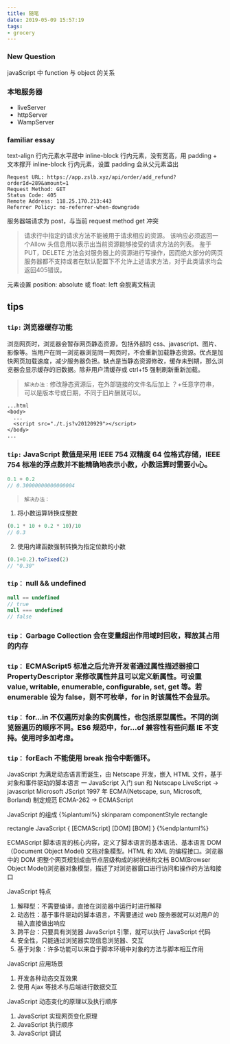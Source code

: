 ```yaml
---
title: 随笔
date: 2019-05-09 15:57:19
tags:
- grocery
---
```


### New Question
javaScript 中 function 与 object 的关系

### 本地服务器
- liveServer
- httpServer
- WampServer

### familiar essay
text-align 行内元素水平居中
inline-block 行内元素，没有宽高，用 padding + 文本撑开
inline-block 行内元素，设置 padding 会从父元素溢出

```
Request URL: https://app.zslb.xyz/api/order/add_refund?orderId=289&amount=1
Request Method: GET
Status Code: 405
Remote Address: 118.25.170.213:443
Referrer Policy: no-referrer-when-downgrade
```
服务器端请求为 post，与当前 request method get 冲突

> 请求行中指定的请求方法不能被用于请求相应的资源。
  该响应必须返回一个Allow 头信息用以表示出当前资源能够接受的请求方法的列表。
  鉴于 PUT，DELETE 方法会对服务器上的资源进行写操作，因而绝大部分的网页服务器都不支持或者在默认配置下不允许上述请求方法，对于此类请求均会返回405错误。

元素设置 position: absolute 或 float: left 会脱离文档流

## tips
### `tip:` 浏览器缓存功能
浏览网页时，浏览器会暂存网页静态资源，包括外部的 css、javascript、图片、影像等。当用户在同一浏览器浏览同一网页时，不会重新加载静态资源。优点是加快网页加载速度，减少服务器负担。缺点是当静态资源修改，缓存未到期，那么浏览器会显示缓存的旧数据。除非用户清缓存或 ctrl+f5 强制刷新重新加载。
> `解决办法：`修改静态资源后，在外部链接的文件名后加上 ？+任意字符串，可以是版本号或日期，不同于旧片酬就可以。
```
...html
<body>
  ...
  <script src="./t.js?v20120929"></script>
</body>
...
```

### `tip:` JavaScript 数值是采用 IEEE 754 双精度 64 位格式存储，IEEE 754 标准的浮点数并不能精确地表示小数，小数运算时需要小心。
```javascript
0.1 + 0.2
// 0.30000000000000004
```

> `解决办法：`
1.  将小数运算转换成整数
```javascript
(0.1 * 10 + 0.2 * 10)/10
// 0.3
```
2.  使用内建函数强制转换为指定位数的小数
```javascript
(0.1+0.2).toFixed(2)
// "0.30"
```

### `tip：` null && undefined
```javascript
null == undefined
// true
null === undefined
// false
```

### `tip：` Garbage Collection 会在变量超出作用域时回收，释放其占用的内存

### `tip：` ECMAScript5 标准之后允许开发者通过属性描述器接口 PropertyDescriptor 来修改属性并且可以定义新属性。可设置 value, writable, enumerable, configurable, set, get 等。若 enumerable 设为 false，则不可枚举，for in 时该属性不会显示。

### `tip：` for...in 不仅遍历对象的实例属性，也包括原型属性。不同的浏览器遍历的顺序不同。ES6 规范中，for...of 兼容性有些问题 IE 不支持。使用时多加考虑。

### `tip：` forEach 不能使用 break 指令中断循环。

JavaScript 为满足动态语言而诞生，由 Netscape 开发，嵌入 HTML 文件，基于对象和事件驱动的脚本语言
一 JavaScript 入门
sun 和 Netscape LiveScript -> javascript
Microsoft JScript
1997 年 ECMA(Netscape, sun, Microsoft, Borland) 制定规范 ECMA-262 -> ECMAScript

JavaScript 的组成
{%plantuml%}
skinparam componentStyle rectangle

rectangle JavaScript {
  [ECMAScript]
  [DOM]
  [BOM]
}
{%endplantuml%}

ECMAScript 脚本语言的核心内容，定义了脚本语言的基本语法、基本语言
DOM（Document Object Model) 文档对象模型。HTML 和 XML 的编程接口。浏览器中的 DOM 把整个网页规划成由节点层级构成的树状结构文档
BOM(Browser Object Model)浏览器对象模型，描述了对浏览器窗口进行访问和操作的方法和接口

JavaScript 特点
1. 解释型：不需要编译，直接在浏览器中运行时进行解释
2. 动态性：基于事件驱动的脚本语言，不需要通过 web 服务器就可以对用户的输入直接做出响应
3. 跨平台：只要具有浏览器 JavaScript 引擎，就可以执行 JavaScript 代码
4. 安全性，只能通过浏览器实现信息浏览器、交互
5. 基于对象：许多功能可以来自于脚本环境中对象的方法与脚本相互作用

JavaScript 应用场景
1.  开发各种动态交互效果
2.  使用 Ajax 等技术与后端进行数据交互

JavaScript 动态变化的原理以及执行顺序
1. JavaScript 实现网页变化原理
2. JavaScript 执行顺序
3. JavaScript 调试
